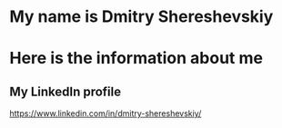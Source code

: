 # My name is Dmitry Shereshevskiy
# Here is the information about me

## My LinkedIn profile 
https://www.linkedin.com/in/dmitry-shereshevskiy/
